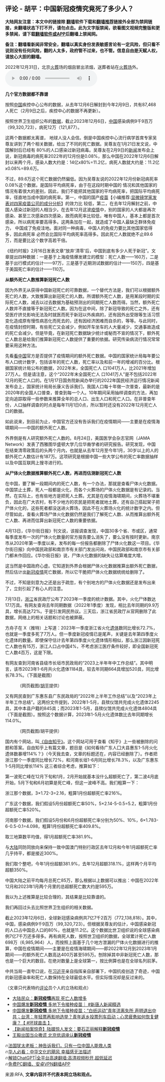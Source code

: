  <!-- 面包屑导航 --> <h2>评论 - 胡平：中国新冠疫情究竟死了多少人？</h2> <p class="notice"><b>大陆网友注意：本文中的链接除 <a href="https://github.com/bannedbook/fanqiang" >翻墙</a>软件下载和<a href="https://github.com/killgcd/justmysocks/blob/master/README.md">翻墙推荐</a>链接外全部为禁网链接，未翻墙状态下打不开，请勿点击。此为文字版禁闻，欲看图文视频完整版和更多禁闻，请下载<a href="https://github.com/bannedbook/fanqiang">翻墙软件或APP</a>后翻墙上禁闻网。</p><p>备注：翻墙看新闻非常安全，翻墙以真实身份发表敏感言论有一定风险，但只看不说则没有任何风险，翻的人太多，政府管不过来，也不管。信息自由是天赋人权，请放心大胆的翻墙。</b></p>  <div class="entry"> <p>2022年12月31日，北京<a href="https://www.bannedbook.org/bnews/tag/%E7%81%AB%E8%91%AC/" class="st_tag internal_tag" rel="tag" title="标签 火葬 下的日志">火葬</a>场的烟囱冒出浓烟，送葬者站在<a href="https://www.bannedbook.org/bnews/tag/%E7%81%AB%E8%91%AC%E5%9C%BA/" class="st_tag internal_tag" rel="tag" title="标签 火葬场 下的日志">火葬场</a>外。                 <audio controls="controls" preload="metadata" src="https://www.rfa.org/mandarin/pinglun/huping/hp-12112023130136.html/@@stream" type="audio/mpeg"></audio></p> <p><strong>几个官方数据都不靠谱</strong></p> <p>按照<span class='wp_keywordlink_affiliate'><a href="https://www.bannedbook.org/" title="中国" target="_blank">中国</a></span>疾控中心公布的数据，从去年12月6日解封到今年2月9日，共有87,468人死亡（2月9日之后，疾控中心的数据不再更新）。</p> <p>按照世界卫生组织公布的<a href="https://covid19.who.int/">数据</a>，截止2023年12月6日，<a href="https://www.bannedbook.org/bnews/tag/%E4%B8%AD%E5%9B%BD/" class="st_tag internal_tag" rel="tag" title="标签 中国 下的日志">中国</a>感染病例9千9百万（99,320,723），病死12万（121,877）。</p> <p>这两个数据都太离谱， 地球人没人会信。倒是中国疾控中心流行病学首席专家吴尊友讲到了两个相关数据，给出了不同的死亡数据。吴尊友在1月21日发文说，中国解封后已经有 80%的人口感染过新冠病毒。吴尊友在2月9日的<span class='wp_keywordlink_affiliate'><a href="https://www.bannedbook.org/" title="新闻">新闻</a></span>发布会上说，新冠病毒的病死率2022年的12月份是0.08%，那么中国在2022年12月6日解 封以来两个月，感染人数大约是：14亿x80%=11.2亿，病死人数就大约是：11.2亿x0.08%=89.6万。</p> <p>不过，89.6万这个死亡数据仍然偏低。因为吴尊友说的2022年12月份新冠病死率0.08%这个数据，是国际平均病死率，由于在这段时期中国的 情况和其他国家的情况有着很大的差别，因此，我们不能把其他国家的平均病死率，把国际平均病死率，径直地当成中国的病死率。第一，中国的国产<span class='wp_keywordlink'><a href="https://www.bannedbook.org/bnews/topimagenews/20180408/925060.html" title="纪录片：恐怖的疫苗真相之谜" target="_blank">疫苗</a></span>【小编推荐:<a href='https://www.bannedbook.org/bnews/comments/20210902/1617622.html' target='_blank'>显微镜学家发表对四家疫苗公司的成分分析</a>】的效力比 较低，第二，在去年12月解封之前，中国人感染过新冠的人相当少。在去年12月这波<a href="https://www.bannedbook.org/bnews/tag/%E7%96%AB%E6%83%85/" class="st_tag internal_tag" rel="tag" title="标签 疫情 下的日志">疫情</a>中，别的国家的人大都是再次感染、甚至三次感染四次感染，故而病死率比较低，唯有中国人，基本上都是首次感染，所以病死率要高得多。这两条加在一起，就造成了中国人最缺乏群体免疫力， 中国成了免疫洼地。面对同一种病毒，中国人的免疫力要比其他国家低得多，因此病死率 必然会比国际平均病死率高得多。因此死亡人数就绝不止89.6万，而是要比这个数字高若干倍。</p> <p>《纽约时报》2月16日发表文章“放弃‘清零’后，中国到底有多少人死于新冠”。文章提出四种数据：一是基于上海疫情爆发建立的模型：死亡人数——160万，二是基于出行模式的估计——97万，三是基于近期测试数据的估计——150万，四是基于美国死亡率的估计——110万。</p> <p><b>从额外死亡人数推算新冠死亡人数<br /></b></p> <p>因为外界无从获得中国新冠死亡的可靠数据，一个替代方法是，我们可以根据额外死亡的人数，大致推算出新冠死亡的人数。所谓额外死亡人数，是用某段时期的实际死亡人数，减去以过去数据为基础预测出的同期死亡人数而得。当然，额外死亡人数并不直接等于新冠死亡人数。因为在这中间，除了新冠导致的死亡之外，还有受医疗挤兑影响无法及时就医而死于新冠以外疾病的，还有因外出受限等生活习惯变化造成原有慢性病恶化而死去的，还有因经济困难而自杀的，等等。与此同时，在疫情封控时期，有些死亡又会减少，例如开车坐车的人大量减少，交通事故造成的死亡会减少。但是毕竟，在新冠死亡数据缺少统计或秘而不宣的情况下，额外死亡人数总是给我们推算新冠死亡人数提供了重要的依据。研究传染病流行情况常常要采用这种方法。</p> <p>先看<span class='wp_keywordlink_affiliate'><a href="https://www.secretchina.com/" title="看中国" target="_blank">看中国</a></span>官方是否提供了疫情期间的额外死亡数据。中国的国家统计局每年要公布人口统计数字，包括该年的死亡人数，死亡率以及和前一年的增减的百分比。根据国家统计局公布的数据，2022年末，全国死亡人 口1041万人，比2021年增加27万人。但是请注意，这个“2022年末全国死亡人 口1041万人”是不包括2022年12月的死亡人口的。在1月17日国务院新闻办举行的2022年国民经济运行情况新闻发布会上，国家统计局局长康义告诉我们，我国人口每十年做一次普查，最新的是2020年的全国人口普查，普查到每一个人。10年期间采用抽样调查的方法，再加定向追踪取得一些参数来推算全年的总人口、出生人口和死亡人口。在非普查年份，人口抽样调查的时点是每年11月1日0点，所以暂时还没有2022年12月死亡人口的数据。</p> <p>如此说来，到目前为止，中国官方还没有告诉我们在疫情期间——主要是在疫情海啸期间——中国的额外死亡人数。</p> <p>外界倒是有人研究额外死亡人数的。8月24日，美国医学会杂志官网（JAMA Network）发表了西雅图华盛顿大学几位华裔学者的研究报告。研究发现，中国在结束清零政策后的头两个月内，也就是从去年12月至今年1月，30岁以上的人的额外死亡人数估计有187万。这项研究是根据中国一些大学公布的死亡率数据抽样以及中国互联网上搜寻进行的。</p> <p><strong>从尸体火化数据推算额外死亡人数，再进而估测新冠死亡人数</strong></p> <p>在中国，要了解一段期间内的死亡人数，有一个办法，那就是查看尸体火化数据。中国禁止土葬，死人一般都是火化，而各个火葬场的尸体火化数据是有记录的。当然，在实际上，也有些地方是把死人土葬。尤其是在疫情海啸期间，火葬场不堪重负，因此在广大农村，有不少地方的农民是把死者就地土葬，还有自己搭起架子把尸体火化的，这些死者都没送进火葬场，因此不在火葬场火化的统计数字之内。但尽管如此，查看火葬场尸体火化数据仍然是我们了解死亡人数、从而推算出额外死亡人数、再进而估算出新冠死亡人数的重要依据。</p> <p>4月13日，《华尔街日报》刊文说，该报调查发现，中国30多个省、市或区，通常每季度发布一次的尸体火化数量的官方报告要么消失了，要么没有按时更新。南京市从2020年第一季度以来，发布的每一份报告都删除了尸体火化数这一项目。《华尔街日报》向中国民政部和南京市有关部门发出问询，中国民政部和南京市有关部门都未作回应。《华尔街日报》说，尸体火化数据的缺失让估算难度大增。</p> <p>这当然是中国政府心虚。它知道到外界会根据尸体火化数据推算出额外死亡数据，然后估计出<a href="https://www.bannedbook.org/bnews/tag/%e6%96%b0%e5%86%a0%e7%96%ab%e6%83%85/" class="st_tag internal_tag" rel="tag" title="标签 新冠疫情 下的日志">新冠疫情</a>死亡数据，所以它干脆把尸体火化数据统统给删除了。</p> <p>不过，不知是刻意为之还是出于疏忽，有个别地方的尸体火化数据还是发布出来了，立刻引起了有心人的注意。</p> <p>7月13日，<a href="https://www.bannedbook.org/bnews/tag/%e6%b5%99%e6%b1%9f/" class="st_tag internal_tag" rel="tag" title="标签 浙江 下的日志">浙江</a>省民政厅公布了2023年一季度的统计数据。其中，火化尸体数达17.1万具。有网友查询去年同期数据（2022年1季度）发现，相比去年同期的9.9万具，增长高达72%。于是引发网民热议。三天后，浙江省民政厅从官网删除了此数据，网络上的相关话题和讨论也被屏蔽。</p>  <p>方舟子在 X（推特）上写道：2023年一季度浙江省火化<a href="https://www.bannedbook.org/bnews/tag/%E9%81%97%E4%BD%93/" class="st_tag internal_tag" rel="tag" title="标签 遗体 下的日志">遗体</a>数同比增长72.7%，也就是一季度多死了7万人。但一季度新冠疫情已是尾声，关键是去年第四季度火化遗体的数量。即使保守估计去年第四季度火化遗体情形相似，那么浙江因新冠死亡人数也有15万，浙江人口占中国4%，不考虑浙江医疗条件较好，即全国新冠死亡人数4百万，这是下限。</p> <p>有网友查到河南省县级市长垣市民政局的“2023上半年年中工作总结”。其中明言，该市2023年1-6月共火化遗体1184具，较去年同期664具增加520具，同比增长78.3%。（下面是截图）</p> <p><figure> <figcaption>（网页截图/<a href="https://www.bannedbook.org/bnews/tag/%e8%83%a1%e5%b9%b3/" class="st_tag internal_tag" rel="tag" title="标签 胡平 下的日志">胡平</a>提供）</figcaption></figure> </p> <p>又有网民查到广东惠东县广东民政局的“2022年上半年工作总结”以及“2023年上半年工作总结”。这两份文件提到，2022年1-5月，县殡仪馆共完成火化遗体2245具，其中本县户籍的845具；而2023年1-5月，县殡仪馆共完成火化遗体4804具（下面是截图）。按照这个数据计算，2023年1-5月火化遗体数比去年同期增长114.0%。</p> <p><figure> <figcaption>（网页截图/胡平提供）</figcaption></figure> </p> <p>国内有个网站，叫<a href="https://freezhihu.org/">《自由知乎》</a>。这个网站可用于查看《知乎》上一些被删除的问题和答案。自由知乎上有篇文章，题目是《如何看待广东人囗大县惠东1-5月火化遗体数暴增114%？》（今天我去查，文章的标题还在，内容已经删除了）。作者把浙江那个一季度同比增长72%，和河南长垣1-6月同比增长78.3%，以及广东惠东1-5月同比增长114% 这三者综合考虑，推算如下：</p> <p>第一波死亡峰在12月下旬和1月，2月开始就基本没什么超额死亡了，第二波4月底开始，5月下旬和6月初算是死亡峰，但这一波峰不高。我们粗算一下：</p> <p>浙江那个数据，3×1.72-3=2.16，粗算1月份超额死亡率216%。</p> <p>广东这个数据，我们假设5月份超额死亡率50%，5×2.14-5-0.5=5.2，粗算1月份超额死亡率520%。</p>  <p>河南那个数据，我们假设5月份和6月份超额死亡率分别为50%、10%，6×1.783-6-0.5-0.1=4.098，粗算1月份超额死亡率409.8%。</p> <p>取三地算数平均值，得1月超额死亡率381.9%。</p> <p>与<span class='wp_keywordlink_affiliate'><a href="https://www.bannedbook.org/" title="大陆" target="_blank">大陆</a></span>同防同放向来保持一致中国澳门特别行政区去年12月和今年1月超额死亡率几乎持平，都是接近300%。</p> <p>我们取个整吧，今年1月份超额381.9%，去年12月超额318.1%，这样两个月平均超额350%。</p> <p>中国大陆之前平均每月总死亡85万，那么根据以上数据可以推出：中国在2022年12月和2023年1月两个月里的总超额死亡数大约是595万。</p> <p>我以为上述推算是比较合理的，其结果是比较靠谱的。</p> <p>我们再回过头去比照世界卫生组织的相关数据。</p> <p>截止2023年12月6日，全球新冠感染病例共7亿7千2百万（772,138,818）。其中，中国，感染病例9千9百万（99,320,723）。但根据吴尊友的估计，中国感染新冠的人口占中国总人口的80%，也就是11.2亿。这个数据比世卫组织说的全球感染病例7亿7千万还多得多。再有病死人数，按照世卫组织的数据，全球累计死亡人数698万（6,985,964）人，而按照上面基于几个地方泄漏的尸体火化数据进行的推算，中国在疫情期间——主要是在疫情海啸期间——即2022年12月到2023年1月期间——的额外死亡人数高达400万甚至595万。刨除掉其中非新冠死亡人数，那也是一个巨大的数目。在绝对数量上是全球第一，按比例算也是在全球名列前茅。</p> <p>中共当局一直夸口说，在<a href="https://www.bannedbook.org/bnews/tag/%e4%b9%a0%e8%bf%91%e5%b9%b3/" class="st_tag internal_tag" rel="tag" title="标签 习近平 下的日志">习近平</a>亲自指挥亲自部署下，中国抗疫创造了奇迹，中国的新冠感染率和死亡人数保持在全球最低水平。但实际情况却是反过来的。</p>  <p>（文章只代表特约<span class='wp_keywordlink_affiliate'><a href="https://www.bannedbook.org/bnews/comments/" title="新闻评论" target="_blank">评论</a></span>员个人的立场和观点）         </p> <!--<div id="taboola-mid-1"></div>--><ul class='op-related-articles' title='相关阅读'> <li><a href='https://www.bannedbook.org/bnews/ccpdope/20231210/1972013.html' target='_blank'>大陆民众：<b>新冠疫情</b>再现 死亡人数增多</a></li> <li><a href='https://www.bannedbook.org/bnews/bannedvideo/20231208/1971474.html' target='_blank'>中国爆发<b>新冠疫情</b> 多地下令接种疫苗｜ #新唐人新闻精选</a></li> <li><a href='https://www.bannedbook.org/bnews/bannedvideo/20231208/1971471.html' target='_blank'>中国爆发<b>新冠疫情</b> 多地下令接种疫苗；“白纸运动”青年流离失所 声明退出中共；台湾：年轻票再影响选举？青年返乡投票列车启动；心灵疲惫如何恢复健康？【 #环球直击 】</a></li> <li><a href='https://www.bannedbook.org/bnews/comments/20231204/1969501.html' target='_blank'>【新闻拍案惊奇】陆媒惊人发文：要石正丽解释<b>新冠疫情</b></a></li> <li><a href='https://www.bannedbook.org/bnews/bannedvideo/20231203/1968944.html' target='_blank'>王毅出国当众撒谎 北京低调承认<b>新冠疫情</b></a></li> </ul> <p class="texttj"> 🔥<a href="https://www.bannedbook.org/bnews/ssgc/20230219/1850782.html" target="_blank">法国犹太老板：神告诉我们，只有一位中国人能救人类</a><br/> 🔥<a href="https://www.bannedbook.org/bnews/comments/20220220/1694796.html" target="_blank">华人必看：中华文化的飓风 幸福感无法描述</a><br/> 🔥<a href="https://github.com/bannedbook/fanqiang/wiki/V2ray%E6%9C%BA%E5%9C%BA" target="_blank">解锁ChatGPT|全平台高速翻墙:高清视频秒开,超低延迟</a><br/> 🔥<a href="https://github.com/bannedbook/fanqiang/wiki/%E7%A6%81%E9%97%BB%E7%BD%91%E5%AE%89%E5%8D%93%E7%BF%BB%E5%A2%99%E6%96%B0%E9%97%BBAPP" target="_blank">免费PC翻墙、安卓VPN翻墙APP</a><br/> </p><p>来源:RFA, <strong>文章内容并不代表本网立场和观点。</strong></p><a name='sharetosocial'></a> <div style="margin-bottom:5px;padding-bottom:5px;clear:both"> <div id="archive-pix-1" class="banner-ads"> <!-- AuctionX Display platform tag START --> <div id="27602x728x90x621x_ADSLOT1" clicktrack="%%CLICK_URL_ESC%%"></div>  <!-- AuctionX Display platform tag END --> </div> <div id="archive-pix-2" class="banner-ads"> <!-- AuctionX Display platform tag START --> <div id="27556x300x250x621x_ADSLOT1" clicktrack="%%CLICK_URL_ESC%%" style="margin:0 auto;text-align:center"></div>  <!-- AuctionX Display platform tag END --> </div> </div>  <div id="archive-pix-1" class="banner-ads"> <!-- AuctionX Display platform tag START --> <div id="27603x728x90x621x_ADSLOT1" clicktrack="%%CLICK_URL_ESC%%"></div>  <!-- AuctionX Display platform tag END --> </div> </div><!--END ENTRY--> 